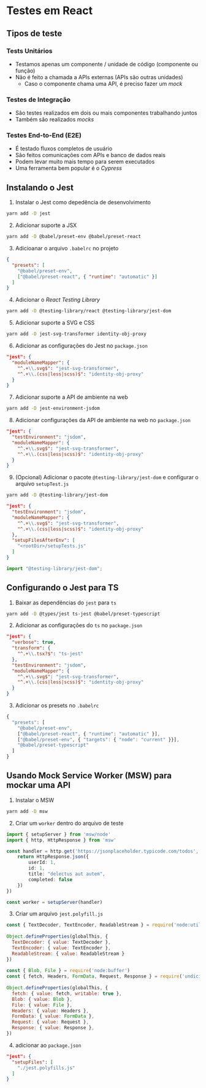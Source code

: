 # Testes em React

## Tipos de teste

### Tests Unitários
- Testamos apenas um componente / unidade de código (componente ou função)
- Não é feito a chamada a APIs externas (APIs são outras unidades)
  - Caso o componente chama uma API, é preciso fazer um *mock*

### Testes de Integração
- São testes realizados em dois ou mais componentes trabalhando juntos
- Também são realizados *mocks*

### Testes End-to-End (E2E)
- É testado fluxos completos de usuário
- São feitos comunicações com APIs e banco de dados reais
- Podem levar muito mais tempo para serem executados
- Uma ferramenta bem popular é o *Cypress*

## Instalando o Jest

1. Instalar o Jest como depedência de desenvolvimento
```bash
yarn add -D jest
```

2. Adicionar suporte a JSX
```bash
yarn add -D @babel/preset-env @babel/preset-react
```

3. Adicioanar o arquivo `.babelrc` no projeto
```json
{
  "presets": [
    "@babel/preset-env",
    ["@babel/preset-react", { "runtime": "automatic" }]
  ]
}
```

4. Adicionar o *React Testing Library*
```bash
yarn add -D @testing-library/react @testing-library/jest-dom
```

5. Adicionar suporte a SVG e CSS
```bash
yarn add -D jest-svg-transformer identity-obj-proxy
```

6. Adicionar as configurações do Jest no `package.json`
```json
"jest": {
  "moduleNameMapper": {
    "^.+\\.svg$": "jest-svg-transformer",
    "^.+\\.(css|less|scss)$": "identity-obj-proxy"
  }
}
```

7. Adicionar suporte a API de ambiente na web
```bash
yarn add -D jest-environment-jsdom
```

8. Adicionar configurações da API de ambiente na web no `package.json`
```json
"jest": {
  "testEnvironment": "jsdom",
  "moduleNameMapper": {
    "^.+\\.svg$": "jest-svg-transformer",
    "^.+\\.(css|less|scss)$": "identity-obj-proxy"
  }
}
```

9. (Opcional) Adicionar o pacote `@testing-library/jest-dom` e configurar o arquivo `setupTest.js` 
```bash
yarn add -D @testing-library/jest-dom
```
```json
"jest": {
  "testEnvironment": "jsdom",
  "moduleNameMapper": {
    "^.+\\.svg$": "jest-svg-transformer",
    "^.+\\.(css|less|scss)$": "identity-obj-proxy"
  },
  "setupFilesAfterEnv": [
    "<rootDir>/setupTests.js"
  ]
}
```
```js
import "@testing-library/jest-dom";
```

## Configurando o Jest para TS

1. Baixar as dependências do `jest` para `ts`
```bash
yarn add -D @types/jest ts-jest @babel/preset-typescript
```

2. Adicionar as configurações do `ts` no `package.json`
```json
"jest": {
  "verbose": true,
  "transform": {
    "^.+\\.tsx?$": "ts-jest"
  },
  "testEnvironment": "jsdom",
  "moduleNameMapper": {
    "^.+\\.svg$": "jest-svg-transformer",
    "^.+\\.(css|less|scss)$": "identity-obj-proxy"
  }
}
```

3. Adicionar os presets no `.babelrc`
```js
{
  "presets": [
    "@babel/preset-env",
    ["@babel/preset-react", { "runtime": "automatic" }],
    ["@babel/preset-env", { "targets": { "node": "current" }}],
    "@babel/preset-typescript"
  ]
}
```

## Usando Mock Service Worker (MSW) para mockar uma API

1. Instalar o MSW
```bash
yarn add -D msw
```

2. Criar um `worker` dentro do arquivo de teste
```ts
import { setupServer } from 'msw/node'
import { http, HttpResponse } from 'msw'

const handler = http.get('https://jsonplaceholder.typicode.com/todos', () => {
    return HttpResponse.json({
        userId: 1,
        id: 1,
        title: "delectus aut autem",
        completed: false
    })
})

const worker = setupServer(handler)
```

3. Criar um arquivo `jest.polyfill.js`
```js
const { TextDecoder, TextEncoder, ReadableStream } = require('node:util')
 
Object.defineProperties(globalThis, {
  TextDecoder: { value: TextDecoder },
  TextEncoder: { value: TextEncoder },  
  ReadableStream: { value: ReadableStream }
})
 
const { Blob, File } = require('node:buffer')
const { fetch, Headers, FormData, Request, Response } = require('undici')
 
Object.defineProperties(globalThis, {
  fetch: { value: fetch, writable: true },
  Blob: { value: Blob },
  File: { value: File },
  Headers: { value: Headers },
  FormData: { value: FormData },
  Request: { value: Request },
  Response: { value: Response },
})
```

4. adicionar ao `package.json`
```json
"jest": {
  "setupFiles": [
    "./jest.polyfills.js"
  ]
}
```